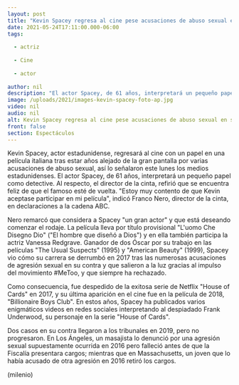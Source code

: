 ```yaml
---
layout: post
title: "Kevin Spacey regresa al cine pese acusaciones de abuso sexual en su contra"
date: 2021-05-24T17:11:00.000-06:00
tags:
  
  - actriz
  
  - Cine
  
  - actor
  
author: nil
description: "El actor Spacey, de 61 años, interpretará un pequeño papel como detective. Al respecto, el director de la cinta, refirió que se encuentra feliz de que el famoso esté de vuelta."
image: /uploads/2021/images-kevin-spacey-foto-ap.jpg
video: nil
audio: nil
alt: Kevin Spacey regresa al cine pese acusaciones de abuso sexual en su contra
front: false
section: Espectáculos
---
```


Kevin Spacey, actor estadunidense, regresará al cine con un papel en una película italiana tras estar años alejado de la gran pantalla por varias acusaciones de abuso sexual, así lo señalaron este lunes los medios estadunidenses. El actor Spacey, de 61 años, interpretará un pequeño papel como detective. Al respecto, el director de la cinta, refirió que se encuentra feliz de que el famoso esté de vuelta. "Estoy muy contento de que Kevin aceptase participar en mi película", indicó Franco Nero, director de la cinta, en declaraciones a la cadena ABC. 

Nero remarcó que considera a Spacey "un gran actor" y que está deseando comenzar el rodaje. La película lleva por título provisional "L'uomo Che Disegno Dio" ("El hombre que diseñó a Dios") y en ella también participa la actriz Vanessa Redgrave. Ganador de dos Óscar por su trabajo en las películas "The Usual Suspects" (1995) y "American Beauty" (1999), Spacey vio cómo su carrera se derrumbó en 2017 tras las numerosas acusaciones de agresión sexual en su contra y que salieron a la luz gracias al impulso del movimiento #MeToo, y que siempre ha rechazado. 

Como consecuencia, fue despedido de la exitosa serie de Netflix "House of Cards" en 2017, y su última aparición en el cine fue en la película de 2018, "Billionaire Boys Club". En estos años, Spacey ha publicados varios enigmáticos videos en redes sociales interpretando al despiadado Frank Underwood, su personaje en la serie "House of Cards". 

Dos casos en su contra llegaron a los tribunales en 2019, pero no progresaron. En Los Ángeles, un masajista lo denunció por una agresión sexual supuestamente ocurrida en 2016 pero falleció antes de que la Fiscalía presentara cargos; mientras que en Massachusetts, un joven que lo había acusado de otra agresión en 2016 retiró los cargos. 

(milenio)